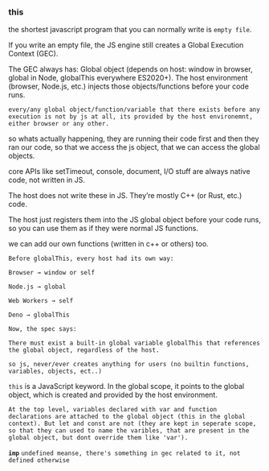 ### this

the shortest javascript program that you can normally write is `empty file`.

If you write an empty file, the JS engine still creates a Global Execution Context (GEC).

The GEC always has:
Global object (depends on host: window in browser, global in Node, globalThis everywhere ES2020+). The host environment (browser, Node.js, etc.) injects those objects/functions before your code runs.

`every/any global object/function/variable that there exists before any execution is not by js at all, its provided by the host environemnt, either browser or any other.`

so whats actually happening, they are running their code first and then they ran our code, so that we access the js object, that we can access the global objects.

core APIs like setTimeout, console, document, I/O stuff are always native code, not written in JS.

The host does not write these in JS. They’re mostly C++ (or Rust, etc.) code.

The host just registers them into the JS global object before your code runs, so you can use them as if they were normal JS functions.

we can add our own functions (written in c++ or others) too.

```
Before globalThis, every host had its own way:

Browser → window or self

Node.js → global

Web Workers → self

Deno → globalThis

Now, the spec says:

There must exist a built-in global variable globalThis that references the global object, regardless of the host.

so js, never/ever creates anything for users (no builtin functions, variables, objects, ect..)
```

`this` is a JavaScript keyword. In the global scope, it points to the global object, which is created and provided by the host environment.


`At the top level, variables declared with var and function declarations are attached to the global object (this in the global context). But let and const are not (they are kept in seperate scope, so that they can used to name the varibles, that are present in the global object, but dont override them like 'var').`


**`imp`**
`undefined meanse, there's something in gec related to it, not defined otherwise`